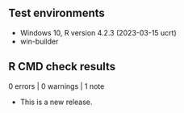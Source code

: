 ## Test environments

* Windows 10, R version 4.2.3 (2023-03-15 ucrt)
* win-builder

## R CMD check results

0 errors | 0 warnings | 1 note

* This is a new release.
